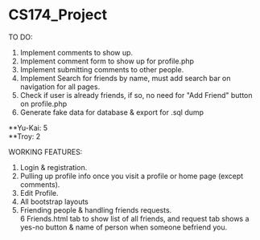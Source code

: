 # CS174_Project

TO DO: <br />
1. Implement comments to show up. <br />
2. Implement comment form to show up for profile.php <br />
3. Implement submitting comments to other people. <br />
4. Implement Search for friends by name, must add search bar on navigation for all pages. <br />
5. Check if user is already friends, if so, no need for "Add Friend" button on profile.php <br />
6. Generate fake data for database & export for .sql dump <br />

**Yu-Kai: 5 <br />
**Troy: 2 <br />



WORKING FEATURES: <br />
1. Login & registration. <br />
2. Pulling up profile info once you visit a profile or home page (except comments). <br />
3. Edit Profile. <br />
4. All bootstrap layouts <br />
5. Friending people & handling friends requests. <br />
6  Friends.html tab to show list of all friends, and request tab shows a yes-no button & name of person when someone befriend you.<br />
